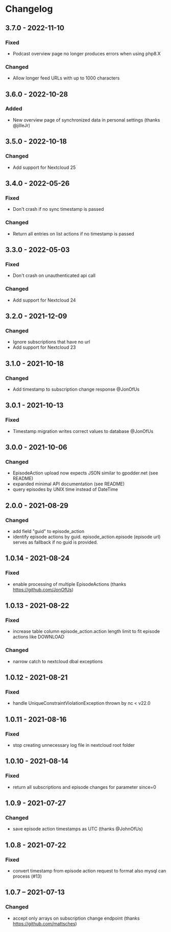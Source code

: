 # Changelog

## 3.7.0 - 2022-11-10
### Fixed
- Podcast overview page no longer produces errors when using php8.X
### Changed
- Allow longer feed URLs with up to 1000 characters

## 3.6.0 - 2022-10-28
### Added
- New overview page of synchronized data in personal settings (thanks @jilleJr)

## 3.5.0 - 2022-10-18
### Changed
- Add support for Nextcloud 25

## 3.4.0 - 2022-05-26
### Fixed
- Don't crash if no sync timestamp is passed
### Changed
- Return all entries on list actions if no timestamp is passed

## 3.3.0 - 2022-05-03
### Fixed
- Don't crash on unauthenticated api call
### Changed
- Add support for Nextcloud 24

## 3.2.0 - 2021-12-09
### Changed
- Ignore subscriptions that have no url
- Add support for Nextcloud 23

## 3.1.0 - 2021-10-18
### Changed
- Add timestamp to subscription change response @JonOfUs

## 3.0.1 - 2021-10-13
### Fixed
- Timestamp migration writes correct values to database @JonOfUs

## 3.0.0 - 2021-10-06
### Changed
- EpisodeAction upload now expects JSON similar to gpodder.net (see README)
- expanded minimal API documentation (see README)
- query episodes by UNIX time instead of DateTime

## 2.0.0 - 2021-08-29
### Changed
- add field "guid" to episode_action
- identify episode actions by guid. episode_action.episode (episode url) serves as fallback if no guid is provided.

## 1.0.14 - 2021-08-24
### Fixed
- enable processing of multiple EpisodeActions (thanks https://github.com/JonOfUs)

## 1.0.13 - 2021-08-22
### Fixed
- increase table column episode_action.action length limit to fit episode actions like DOWNLOAD
### Changed
- narrow catch to nextcloud dbal exceptions

## 1.0.12 - 2021-08-21
### Fixed
-  handle UniqueConstraintViolationException thrown by nc < v22.0


## 1.0.11 - 2021-08-16
### Fixed
-  stop creating unnecessary log file in nextcloud root folder

## 1.0.10 - 2021-08-14
### Fixed
- return all subscriptions and episode changes for parameter since=0


## 1.0.9 - 2021-07-27
### Changed
- save episode action timestamps as UTC (thanks @JohnOfUs)

## 1.0.8 - 2021-07-22
### Fixed
- convert timestamp from episode action request to format also mysql can process (#13)


## 1.0.7 – 2021-07-13
### Changed
- accept only arrays on subscription change endpoint (thanks https://github.com/mattsches)

